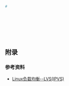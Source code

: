 



```bash
# 









```















## 附录

### 参考资料

* [Linux负载均衡--LVS(IPVS)](https://www.jianshu.com/p/36880b085265)